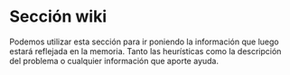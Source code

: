 # Sección wiki #

Podemos utilizar esta sección para ir poniendo la información que luego estará reflejada en la memoria.
Tanto las heurísticas como la descripción del problema o cualquier información que aporte ayuda.